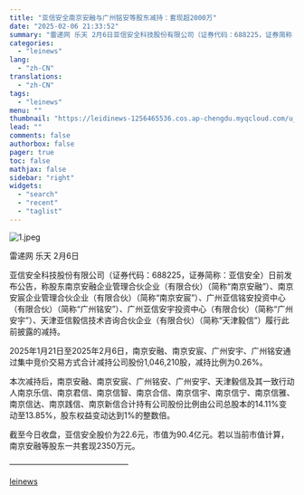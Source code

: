 ```yaml
---
title: "亚信安全南京安融与广州铭安等股东减持：套现超2000万"
date: "2025-02-06 21:33:52"
summary: "雷递网 乐天 2月6日亚信安全科技股份有限公司（证券代码：688225，证券简称：亚信安全）日前发布..."
categories:
  - "leinews"
lang:
  - "zh-CN"
translations:
  - "zh-CN"
tags:
  - "leinews"
menu: ""
thumbnail: "https://leidinews-1256465536.cos.ap-chengdu.myqcloud.com/u_News/20250206/6387447442518467851756863.jpeg"
lead: ""
comments: false
authorbox: false
pager: true
toc: false
mathjax: false
sidebar: "right"
widgets:
  - "search"
  - "recent"
  - "taglist"
---
```


![1.jpeg](https://leidinews-1256465536.cos.ap-chengdu.myqcloud.com/u_News/20250206/6387447441443467761107715.jpeg "1.jpeg")

雷递网 乐天 2月6日  


亚信安全科技股份有限公司（证券代码：688225，证券简称：亚信安全）日前发布公告，称股东南京安融企业管理合伙企业（有限合伙）（简称“南京安融”）、南京安宸企业管理合伙企业（有限合伙）（简称“南京安宸”）、广州亚信铭安投资中心（有限合伙）（简称“广州铭安”）、广州亚信安宇投资中心（有限合伙）（简称“广州安宇”）、天津亚信毅信技术咨询合伙企业（有限合伙）（简称“天津毅信”）履行此前披露的减持。

2025年1月21日至2025年2月6日，南京安融、南京安宸、广州安宇、广州铭安通过集中竞价交易方式合计减持公司股份1,046,210股，减持比例为0.26%。

本次减持后，南京安融、南京安宸、广州铭安、广州安宇、天津毅信及其一致行动人南京乐信、南京君信、南京信智、南京合信、南京信宇、南京信宁、南京信雅、南京信达、南京践信、南京新信合计持有公司股份比例由公司总股本的14.11%变动至13.85%，股东权益变动达到1%的整数倍。

截至今日收盘，亚信安全股价为22.6元，市值为90.4亿元。若以当前市值计算，南京安融等股东一共套现2350万元。

———————————————

[leinews](https://www.leinews.com/n28965/detail.html)
